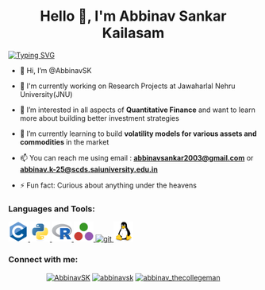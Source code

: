 <h1 align="center">Hello 👋, I'm Abbinav Sankar Kailasam</h1>

[![Typing SVG](https://readme-typing-svg.demolab.com/?lines=Aspiring+Quant;Data+Scientist)](https://git.io/typing-svg)

- 👋 Hi, I’m @AbbinavSK

- 🔭 I'm currently working on Research Projects at Jawaharlal Nehru University(JNU)
  
- 👀 I’m interested in all aspects of **Quantitative Finance** and want to learn more about building better investment strategies
  
- 🌱 I’m currently learning to build **volatility models for various assets and commodities** in the market
  
- 📫 You can reach me using email : **abbinavsankar2003@gmail.com** or **abbinav.k-25@scds.saiuniversity.edu.in**
  
- ⚡ Fun fact: Curious about anything under the heavens

<h3 align="left">Languages and Tools:</h3>
<p align="left"> 
  <a href="https://www.cprogramming.com/" target="_blank"> 
    <img src="https://raw.githubusercontent.com/devicons/devicon/master/icons/c/c-original.svg" alt="c" width="40" height="40"/> 
  </a> 
  <a href="https://www.python.org" target="_blank"> 
    <img src="https://raw.githubusercontent.com/devicons/devicon/master/icons/python/python-original.svg" alt="python" width="40" height="40"/> 
  </a> 
  <a href="https://www.r-project.org/" target="_blank"> 
    <img src="https://raw.githubusercontent.com/devicons/devicon/master/icons/r/r-original.svg" alt="r" width="40" height="40"/> 
  </a> 
  <a href="https://julialang.org/" target="_blank"> 
    <img src="https://raw.githubusercontent.com/devicons/devicon/master/icons/julia/julia-original.svg" alt="julia" width="40" height="40"/> 
  </a>
  <a href="https://git-scm.com/" target="_blank"> 
    <img src="https://www.vectorlogo.zone/logos/git-scm/git-scm-icon.svg" alt="git" width="40" height="40"/> 
  </a> 
  <a href="https://www.linux.org/" target="_blank"> 
    <img src="https://raw.githubusercontent.com/devicons/devicon/master/icons/linux/linux-original.svg" alt="linux" width="40" height="40"/> 
  </a> 
</p>

<h3 align="left">Connect with me:</h3>
<p align="center">
<a href="https://x.com/AbbinavSK" target="blank"><img align="center" src="https://raw.githubusercontent.com/rahuldkjain/github-profile-readme-generator/22064237dce9d9052582c108ace3c161b646dfd9/src/images/icons/Social/twitter.svg" alt="AbbinavSK" height="30" width="40" /></a>
<a href="https://www.linkedin.com/in/abbinavsk" target="blank"><img align="center" src="https://raw.githubusercontent.com/rahuldkjain/github-profile-readme-generator/22064237dce9d9052582c108ace3c161b646dfd9/src/images/icons/Social/linked-in-alt.svg" alt="abbinavsk" height="30" width="40" /></a>
<a href="https://www.instagram.com/abbinav_thecollegeman" target="blank"><img align="center" src="https://raw.githubusercontent.com/rahuldkjain/github-profile-readme-generator/22064237dce9d9052582c108ace3c161b646dfd9/src/images/icons/Social/instagram.svg" alt="abbinav_thecollegeman" height="30" width="40" /></a>
</p>
